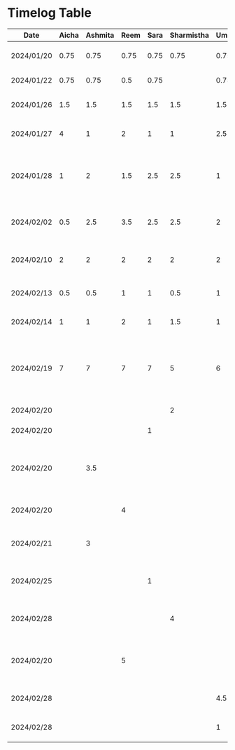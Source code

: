 # Timelog Table

| Date       | Aicha | Ashmita | Reem   | Sara     | Sharmistha | Uma  | Task                     |
|------------|-------|---------|------- |----------| ---------- | ---  | ------------------------ |
| 2024/01/20 | 0.75  | 0.75    |0.75    | 0.75     | 0.75       | 0.75 | Project Topic Discussion |
| 2024/01/22 | 0.75  | 0.75    |0.5     | 0.75     |            | 0.75 | Project Discussion       |
| 2024/01/26 | 1.5   | 1.5     |1.5     | 1.5      | 1.5        | 1.5  | Deliverable 1 Discussion |
| 2024/01/27 | 4     | 1       |2       | 1        | 1          | 2.5  | Worked on Deliverable 1  |
| 2024/01/28 | 1     | 2       |1.5     | 2.5      | 2.5        | 1    | D1 Presentation editing, UI design, app theme and logo |
| 2024/02/02 | 0.5   | 2.5     |3.5     |2.5       | 2.5        | 2    | Finalize D1 document for submission |
| 2024/02/10 | 2     | 2       |2       |2         | 2          | 2    | UI design, plan of action for D2 |
| 2024/02/13 | 0.5   | 0.5     |1       |1         | 0.5        | 1    | Drafting response for D2 |
| 2024/02/14 | 1     | 1       |2       |1         | 1.5        | 1    | Finalizing D2 document |
| 2024/02/19 | 7     | 7       |7       |7         | 5          | 6    | Created project, set up Firebase and integrated Firebase Auth |
| 2024/02/20 |       |         |        |          | 2          |      | Sign Up Page UI |
| 2024/02/20 |       |         |        |1         |            |      | Splash Screen UI |
| 2024/02/20 |       | 3.5     |        |          |            |      | Jetpack compose research and Integrating M3 |
| 2024/02/20 |       |         |4       |          |            |      | Create Review Form UI |
| 2024/02/21 |       | 3       |        |          |            |      | Created icons and buttons using M3 |
| 2024/02/25 |       |         |        |1         |            |      | Splash Screen UI using Compose |
| 2024/02/28 |       |         |        |          | 4          |      | Signup UI + Backend using Compose |
| 2024/02/20 |       |         |5       |          |            |      | Create Review Form UI using Compose |
| 2024/02/28 |       |         |        |          |            | 4.5  | Create Review Details UI |
| 2024/02/28 |       |         |        |          |            | 1    | Create Review List UI |
